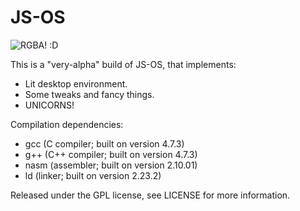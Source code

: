 JS-OS
=====

![RGBA! :D](https://mail-attachment.googleusercontent.com/attachment/u/0/?ui=2&ik=6a553bdbe2&view=att&th=13f15979b55a4953&attid=0.1&disp=emb&realattid=ii_13f15974420a9ce6&zw&atsh=1&saduie=AG9B_P-xZdADqY0DQYZuVWoSkSSF&sadet=1370496926537&sads=uPERj-Zvw-zGnX4aTyryPnAHiN0)

This is a "very-alpha" build of JS-OS, that implements:
  * Lit desktop environment.
  * Some tweaks and fancy things.
  * UNICORNS!

Compilation dependencies:
  - gcc (C compiler; built on version 4.7.3)
  - g++ (C++ compiler; built on version 4.7.3)
  - nasm (assembler; built on version 2.10.01)
  - ld (linker; built on version 2.23.2)


Released under the GPL license, see LICENSE for more information.
